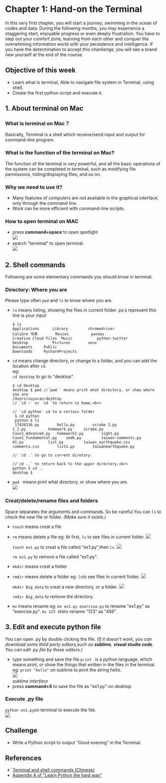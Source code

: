 # Chapter 1: Hand-on the Terminal

In this very first chapter, you will start a journey, swimming in the ocean of codes and data. During the following months, you may experience a staggering start, enjoyable progress or even deeply frustration. You have to step out your comfort zone, learning from each other and conquer the overwhlming information world with your persistence and intelligence. If you have the determination to accept this chanllenge, you will see a brand new yourself at the end of the course.

## Objective of this week
* Learn what is terminal, Able to navigate file system in Terminal, using shell.
* Create the first python script and execute it.

## 1. About terminal on Mac
### What is terminal on Mac？
Basically, Terminal is a shell which receive/send input and output for command-line program.
### What is the function of the terminal on Mac?
The function of the terminal is very powerful, and all the basic operations of the system can be completed in terminal, such as modifying file permissions, hiding/displaying files, and so on.
### Why we need to use it?
* Many features of computers are not available in the graphical interface, only through the command line.
* Work can be more efficient with command-line scripts.
### How to open terminal on MAC
* press **command+space** to open spotlight<br>
![](https://github.com/hupili/python-for-data-and-media-communication-gitbook/blob/master/assets/terminal%20search%202018-07-20%20%E4%B8%8B%E5%8D%882.00.29.png)
* search "terminal" to open terminal.<br>
![](https://github.com/hupili/python-for-data-and-media-communication-gitbook/blob/master/assets/terminal%20interface%202018-07-20%20%E4%B8%8B%E5%8D%882.01.53.png) <br> 
## 2. Shell commands
Following are some elementary commands you should know in terminal.
### Directory: Where you are 
Please type often `pwd` and `ls` to know where you are. 
* `ls` means listing, showing the files in current folder. ps:`$` represent this line is your input 
  ```
  $ ls
  Applications		Library			chromedriver
  Calibre 书库		Movies			pandas
  Creative Cloud Files	Music			python-twitter
  Desktop			Pictures		venv
  Documents		Public
  Downloads		PycharmProjects
  ```
* `cd` means change directory, or change to a folder, and you can add the location after `cd`.<br>
  eg:<br>
     `cd desktop` to go to "desktop".<br>
    ```
    $ cd Desktop
    desktop $ pwd //`pwd ` means print what directory, or show where you are
    /Users/xuyucan/desktop
    // `cd ~` or `cd `to return to home.<br>
  
    // `cd python` cd to a certain folder
     $ cd python
     python $ ls
     17426316.py		hello.py		scrabe 2.py
    2_2.py			homework.py		scrabe.py
    Case1_Advanced.py	homework2.py		sight.py
    Case1_Fundamental.py	imdb.py			taiwan-comments.py
    H1.py			list.py			taiwan_earthquake.csv
    comments.csv		list2.py		taiwanearthquake.py
    
    // `cd .` to go to current diretory.
    
    //`cd ..` to return back to the upper directory.<br>
    python $ cd ..
    desktop $

* `pwd ` means print what directory, or show where you are.<br>
  ![](https://ws1.sinaimg.cn/large/5b088c35ly1fo13l2gwb2j20ep01g0sp.jpg)

### Creat/delete/rename files and folders 
Space separates the arguments and commands. So be careful.You can `ls` to check the new file or folder.
*(Make sure it exists.)*

* `touch` means creat a file
* `rm` means delete a file
eg:
  At first, `ls` to see files in current folder.
  ![](https://ws1.sinaimg.cn/large/5b088c35ly1fo13qeisecj20e700t0so.jpg)
  
  `touch ex1.py` to creat a file called "ex1.py",then `ls`.
  ![](https://ws1.sinaimg.cn/large/5b088c35ly1fo13qx0ejmj20ek01y3yl.jpg)
  
  `rm ex1.py` to remove a file called "ex1.py". 

* `mkdir` means creat a folder
* `rmdir` means delete a folder
eg:
  `ls`to see files in current folder.
  ![](https://ws1.sinaimg.cn/large/5b088c35ly1fo13sjhu6hj20ed016mx4.jpg)
  
  `mkdir Big_data` to creat a new directory, or a folder.
    ![](https://ws1.sinaimg.cn/large/5b088c35ly1fo13sucn5ej20f601v3ym.jpg)
    
  `rmdir Big_data` to remove the directory.

* `mv` means rename
eg:
  `mv ex1.py exercise.py` to rename "ex1.py" as "exercise.py".
  `mv 123 456`to rename "123" as "456".

## 3. Edit and execute python file
You can open .py by double clicking the file.
*(If it doesn't work, you can download some third party editors,such as **sublime**, **visual studio code**. You can edit .py file by these editors.)*
* type something and save the file
 `print ` is a python language, which means print, or show the things that written in the files in the terminal.
eg:
  `print "hello"` on sublime to print the string hello.<br>
  ![](https://ws1.sinaimg.cn/large/5b088c35ly1fo13ui71hqj20at03fjre.jpg)<br>
  *sublime interface* 
* press **command+S** to save the file as "ex1.py" on desktop.
  
### Execute .py file
  `python ex1.py`on terminal to execute the file.<br>
![](https://ws1.sinaimg.cn/large/5b088c35ly1fo13vng40hj20f201vq2y.jpg)

## Challenge
* Write a Python script to output "Good evening" in the Terminal.
## References
* [Terminal and shell commands (Chinese)](https://carolhsu.gitbooks.io/django-girls-tutorial-traditional-chiness/content/intro_to_command_line/README.html)
* [Appendix A of "Learn Python the hard way"](https://learnpythonthehardway.org/python3/appendixa.html)
